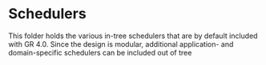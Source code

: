 # Schedulers

This folder holds the various in-tree schedulers that are by default included with GR 4.0.  Since the design is modular, additional application- and domain-specific schedulers can be included out of tree